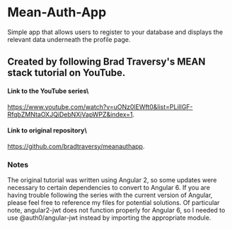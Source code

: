 # Mean-Auth-App
Simple app that allows users to register to your database and displays the relevant data underneath the profile page.

## Created by following Brad Traversy's MEAN stack tutorial on YouTube.
#### Link to the YouTube series\
https://www.youtube.com/watch?v=uONz0lEWft0&list=PLillGF-RfqbZMNtaOXJQiDebNXjVapWPZ&index=1.
#### Link to original repository\
https://github.com/bradtraversy/meanauthapp.

### Notes
The original tutorial was written using Angular 2, so some updates were necessary to certain dependencies to convert to Angular 6. If you are having trouble following the series with the current version of Angular, please feel free to reference my files for potential solutions.  Of particular note, angular2-jwt does not function properly for Angular 6, so I needed to use @auth0/angular-jwt instead by importing the appropriate module. 
